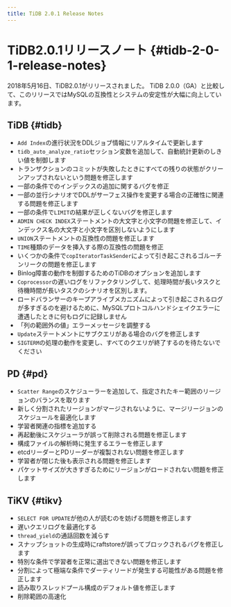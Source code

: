 ```yaml
---
title: TiDB 2.0.1 Release Notes
---
```


# TiDB2.0.1リリースノート {#tidb-2-0-1-release-notes}

2018年5月16日、TiDB2.0.1がリリースされました。 TiDB 2.0.0（GA）と比較して、このリリースではMySQLの互換性とシステムの安定性が大幅に向上しています。

## TiDB {#tidb}

-   `Add Index`の進行状況をDDLジョブ情報にリアルタイムで更新します
-   `tidb_auto_analyze_ratio`セッション変数を追加して、自動統計更新のしきい値を制御します
-   トランザクションのコミットが失敗したときにすべての残りの状態がクリーンアップされないという問題を修正します
-   一部の条件でのインデックスの追加に関するバグを修正
-   一部の並行シナリオでDDLがサーフェス操作を変更する場合の正確性に関連する問題を修正します
-   一部の条件で`LIMIT`の結果が正しくないバグを修正します
-   `ADMIN CHECK INDEX`ステートメントの大文字と小文字の問題を修正して、インデックス名の大文字と小文字を区別しないようにします
-   `UNION`ステートメントの互換性の問題を修正します
-   `TIME`種類のデータを挿入する際の互換性の問題を修正
-   いくつかの条件で`copIteratorTaskSender`によって引き起こされるゴルーチンリークの問題を修正します
-   Binlog障害の動作を制御するためのTiDBのオプションを追加します
-   `Coprocessor`の遅いログをリファクタリングして、処理時間が長いタスクと待機時間が長いタスクのシナリオを区別します。
-   ロードバランサーのキープアライブメカニズムによって引き起こされるログが多すぎるのを避けるために、MySQLプロトコルハンドシェイクエラーに遭遇したときに何もログに記録しません
-   「列の範囲外の値」エラーメッセージを調整する
-   `Update`ステートメントにサブクエリがある場合のバグを修正します
-   `SIGTERM`の処理の動作を変更し、すべてのクエリが終了するのを待たないでください

## PD {#pd}

-   `Scatter Range`のスケジューラーを追加して、指定されたキー範囲のリージョンのバランスを取ります
-   新しく分割されたリージョンがマージされないように、マージリージョンのスケジュールを最適化します
-   学習者関連の指標を追加する
-   再起動後にスケジューラが誤って削除される問題を修正します
-   構成ファイルの解析時に発生するエラーを修正します
-   etcdリーダーとPDリーダーが複製されない問題を修正します
-   学習者が閉じた後も表示される問題を修正します
-   パケットサイズが大きすぎるためにリージョンがロードされない問題を修正します

## TiKV {#tikv}

-   `SELECT FOR UPDATE`が他の人が読むのを妨げる問題を修正します
-   遅いクエリログを最適化する
-   `thread_yield`の通話回数を減らす
-   スナップショットの生成時にraftstoreが誤ってブロックされるバグを修正します
-   特別な条件で学習者を正常に選出できない問題を修正します
-   分割によって極端な条件でダーティリードが発生する可能性がある問題を修正します
-   読み取りスレッドプール構成のデフォルト値を修正します
-   削除範囲の高速化

